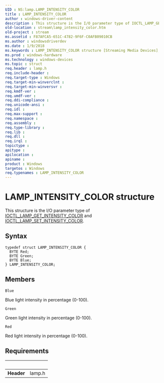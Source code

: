 ```yaml
---
UID : NS:lamp.LAMP_INTENSITY_COLOR
title : LAMP_INTENSITY_COLOR
author : windows-driver-content
description : This structure is the I/O parameter type of IOCTL_LAMP_GET_INTENSITY_COLOR and IOCTL_LAMP_SET_INTENSITY_COLOR.
old-location : stream\lamp_intensity_color.htm
old-project : stream
ms.assetid : F87AFCA5-651C-4782-9F6F-C0AFB09010CB
ms.author : windowsdriverdev
ms.date : 1/9/2018
ms.keywords : LAMP_INTENSITY_COLOR structure [Streaming Media Devices], LAMP_INTENSITY_COLOR, lamp/LAMP_INTENSITY_COLOR, stream.lamp_intensity_color
ms.prod : windows-hardware
ms.technology : windows-devices
ms.topic : struct
req.header : lamp.h
req.include-header : 
req.target-type : Windows
req.target-min-winverclnt : 
req.target-min-winversvr : 
req.kmdf-ver : 
req.umdf-ver : 
req.ddi-compliance : 
req.unicode-ansi : 
req.idl : 
req.max-support : 
req.namespace : 
req.assembly : 
req.type-library : 
req.lib : 
req.dll : 
req.irql : 
topictype : 
apitype : 
apilocation : 
apiname : 
product : Windows
targetos : Windows
req.typenames : LAMP_INTENSITY_COLOR
---
```


# LAMP_INTENSITY_COLOR structure
This structure is the I/O parameter type of <a href="..\lamp\ni-lamp-ioctl_lamp_get_intensity_color.md">IOCTL_LAMP_GET_INTENSITY_COLOR</a> and <a href="..\lamp\ni-lamp-ioctl_lamp_set_intensity_color.md">IOCTL_LAMP_SET_INTENSITY_COLOR</a>.

## Syntax
````
typedef struct LAMP_INTENSITY_COLOR {
  BYTE Red;
  BYTE Green;
  BYTE Blue;
} LAMP_INTENSITY_COLOR;
````

## Members


`Blue`

Blue light intensity in percentage (0-100).

`Green`

Green light intensity in percentage (0-100).

`Red`

Red light intensity in percentage (0-100).


## Requirements
| &nbsp; | &nbsp; |
| ---- |:---- |
| **Header** | lamp.h |